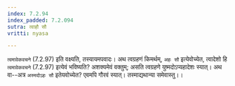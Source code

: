 ```yaml
---
index: 7.2.94
index_padded: 7.2.094
sutra: त्वाहौ सौ
vritti: nyasa

---
```

`त्वमावेकवचने` (7.2.97) इति वक्ष्यति, तस्यायमपवादः। अथ त्वग्रहणं किमर्थम्, `अहः सौ` इत्येवोच्येत, त्वादेशो हि `त्वमावेकवचने` (7.2.97) इत्येवं भविष्यति? अशक्यमेवं वक्तुम्; असति त्वग्रहणे युष्मदोऽप्यहादेशः स्यात्। अथ वा--अत्र `अस्मदोऽहः सौ` इतेयवोच्येत? एवमपि गौरवं स्यात्। तस्माद्यथान्या समेवास्तु।।